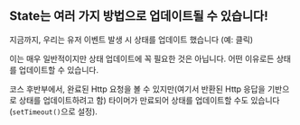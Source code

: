 
## State는 여러 가지 방법으로 업데이트될 수 있습니다!  
지금까지, 우리는 유저 이벤트 발생 시 상태를 업데이트 했습니다 (예: 클릭)

이는 매우 일반적이지만 상태 업데이트에 꼭 필요한 것은 아닙니다. 어떤 이유로든 상태를 업데이트할 수 있습니다.

코스 후반부에서, 완료된 Http 요청을 볼 수 있지만(여기서 반환된 Http 응답을 기반으로 상태를 업데이트하려고 함) 타이머가 만료되어 상태를 업데이트할 수도 있습니다 (`setTimeout()`으로 설정).